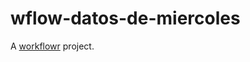 # wflow-datos-de-miercoles

A [workflowr][] project.

[workflowr]: https://github.com/jdblischak/workflowr
